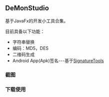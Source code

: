 ## DeMonStudio
基于JavaFx的开发小工具合集。

目前具备以下功能：

- 字符串替换
- 编码：MD5，DES
- 二维码生成
- Android App(Apk)签名---基于[SignatureTools](https://github.com/DeMonJavaSpace/SignatureTools)

### 截图

### 下载使用


